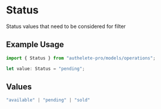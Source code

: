 # Status

Status values that need to be considered for filter

## Example Usage

```typescript
import { Status } from "authelete-pro/models/operations";

let value: Status = "pending";
```

## Values

```typescript
"available" | "pending" | "sold"
```
